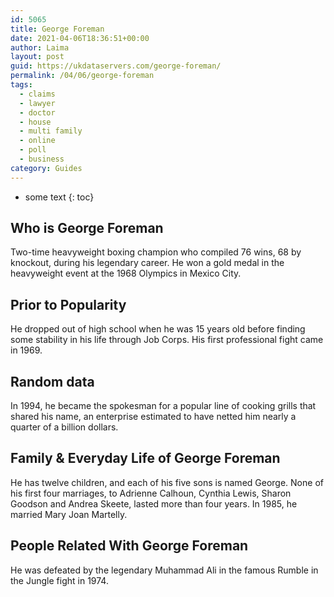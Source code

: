 ```yaml
---
id: 5065
title: George Foreman
date: 2021-04-06T18:36:51+00:00
author: Laima
layout: post
guid: https://ukdataservers.com/george-foreman/
permalink: /04/06/george-foreman
tags:
  - claims
  - lawyer
  - doctor
  - house
  - multi family
  - online
  - poll
  - business
category: Guides
---
```


* some text
{: toc}


## Who is George Foreman
                  
                  
                  
Two-time heavyweight boxing champion who compiled 76 wins, 68 by knockout, during his legendary career. He won a gold medal in the heavyweight event at the 1968 Olympics in Mexico City.
                  
              
            
              
            
                
                
                
## Prior to Popularity
                  
                  
                  
He dropped out of high school when he was 15 years old before finding some stability in his life through Job Corps. His first professional fight came in 1969.
                  
              
            
              
            
                
                
                
## Random data
                  
                  
                  
In 1994, he became the spokesman for a popular line of cooking grills that shared his name, an enterprise estimated to have netted him nearly a quarter of a billion dollars.
                  
              
            
              
            
                
                
                
## Family & Everyday Life of George Foreman
                  
                  
                  
He has twelve children, and each of his five sons is named George. None of his first four marriages, to Adrienne Calhoun, Cynthia Lewis, Sharon Goodson and Andrea Skeete, lasted more than four years. In 1985, he married Mary Joan Martelly.
                  
              
            
              
            
                
                
                
## People Related With George Foreman
                  
                  
                  
He was defeated by the legendary Muhammad Ali in the famous Rumble in the Jungle fight in 1974.
                  
              
            
              
            
                
              
            
              
              
            
            
              
            
          
          
          